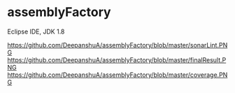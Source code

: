 # assemblyFactory

 Eclipse IDE, JDK 1.8

 https://github.com/DeepanshuA/assemblyFactory/blob/master/sonarLint.PNG
https://github.com/DeepanshuA/assemblyFactory/blob/master/finalResult.PNG
https://github.com/DeepanshuA/assemblyFactory/blob/master/coverage.PNG
